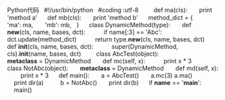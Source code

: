 Python代码   #!/usr/bin/python   #coding :utf-8         def ma(cls):       print
'method a'      def mb(cls):       print 'method b'      method_dict = {
'ma': ma,       'mb': mb,   }      class DynamicMethod(type):       def
__new__(cls, name, bases, dct):           if name[:3] == 'Abc':
dct.update(method_dict)           return type.__new__(cls, name, bases, dct)
def __init__(cls, name, bases, dct):           super(DynamicMethod,
cls).__init__(name, bases, dct)         class AbcTest(object):
__metaclass__ = DynamicMethod       def mc(self, x):           print x * 3
class NotAbc(object):       __metaclass__ = DynamicMethod       def md(self,
x):           print x * 3      def main():       a = AbcTest()       a.mc(3)
a.ma()       print dir(a)          b = NotAbc()       print dir(b)      if
__name__ == '__main__':       main()

